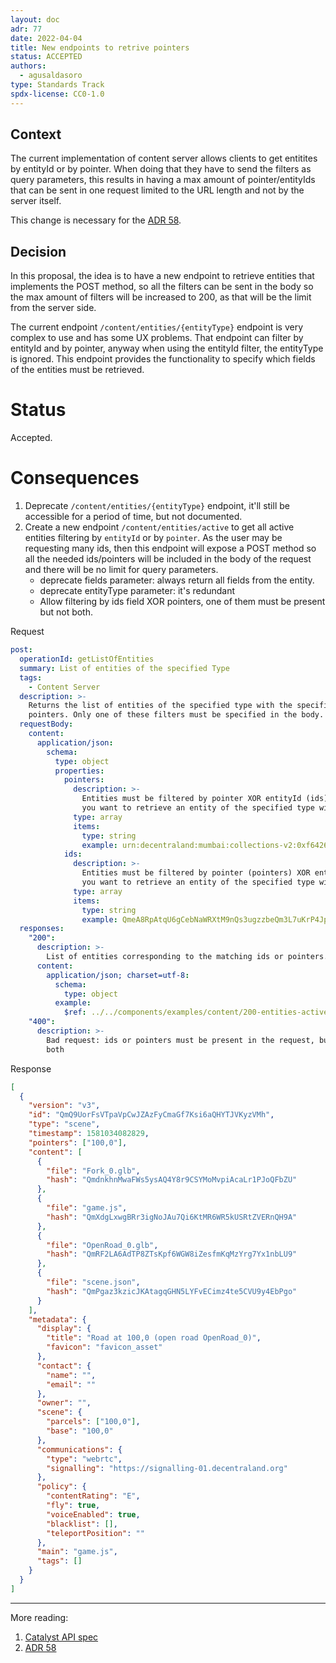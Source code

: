 ```yaml
---
layout: doc
adr: 77
date: 2022-04-04
title: New endpoints to retrive pointers
status: ACCEPTED
authors:
  - agusaldasoro
type: Standards Track
spdx-license: CC0-1.0
---
```


## Context

The current implementation of content server allows clients to get entitites by entityId or by pointer. When doing that they have to send the filters as query parameters, this results in having a max amount of pointer/entityIds that can be sent in one request limited to the URL length and not by the server itself.

This change is necessary for the [ADR 58](/adr/ADR-58).

## Decision

In this proposal, the idea is to have a new endpoint to retrieve entities that implements the POST method, so all the filters can be sent in the body so the max amount of filters will be increased to 200, as that will be the limit from the server side.

The current endpoint `/content/entities/{entityType}` endpoint is very complex to use and has some UX problems. That endpoint can filter by entityId and by pointer, anyway when using the entityId filter, the entityType is ignored. This endpoint provides the functionality to specify which fields of the entities must be retrieved.

# Status

Accepted.

# Consequences

1. Deprecate `/content/entities/{entityType}` endpoint, it'll still be accessible for a period of time, but not documented.
2. Create a new endpoint `/content/entities/active` to get all active entities filtering by `entityId` or by `pointer`. As the user may be requesting many ids, then this endpoint will expose a POST method so all the needed ids/pointers will be included in the body of the request and there will be no limit for query parameters.
   - deprecate fields parameter: always return all fields from the entity.
   - deprecate entityType parameter: it's redundant
   - Allow filtering by ids field XOR pointers, one of them must be present but not both.

Request

```yaml
post:
  operationId: getListOfEntities
  summary: List of entities of the specified Type
  tags:
    - Content Server
  description: >-
    Returns the list of entities of the specified type with the specified id or
    pointers. Only one of these filters must be specified in the body.
  requestBody:
    content:
      application/json:
        schema:
          type: object
          properties:
            pointers:
              description: >-
                Entities must be filtered by pointer XOR entityId (ids). Use this parameter if
                you want to retrieve an entity of the specified type with this pointer.
              type: array
              items:
                type: string
                example: urn:decentraland:mumbai:collections-v2:0xf6426e0c70c17509038aba78137e721d187499d6:0
            ids:
              description: >-
                Entities must be filtered by pointer (pointers) XOR entityId. Use this parameter if
                you want to retrieve an entity of the specified type with this entityId.
              type: array
              items:
                type: string
                example: QmeA8RpAtqU6gCebNaWRXtM9nQs3ugzzbeQm3L7uKrP4Jp
  responses:
    "200":
      description: >-
        List of entities corresponding to the matching ids or pointers.
      content:
        application/json; charset=utf-8:
          schema:
            type: object
          example:
            $ref: ../../components/examples/content/200-entities-active.json
    "400":
      description: >-
        Bad request: ids or pointers must be present in the request, but not
        both
```

Response

```json
[
  {
    "version": "v3",
    "id": "QmQ9UorFsVTpaVpCwJZAzFyCmaGf7Ksi6aQHYTJVKyzVMh",
    "type": "scene",
    "timestamp": 1581034082829,
    "pointers": ["100,0"],
    "content": [
      {
        "file": "Fork_0.glb",
        "hash": "QmdnkhnMwaFWs5ysAQ4Y8r9CSYMoMvpiAcaLr1PJoQFbZU"
      },
      {
        "file": "game.js",
        "hash": "QmXdgLxwgBRr3igNoJAu7Qi6KtMR6WR5kUSRtZVERnQH9A"
      },
      {
        "file": "OpenRoad_0.glb",
        "hash": "QmRF2LA6AdTP8ZTsKpf6WGW8iZesfmKqMzYrg7Yx1nbLU9"
      },
      {
        "file": "scene.json",
        "hash": "QmPgaz3kzicJKAtagqGHN5LYFvECimz4te5CVU9y4EbPgo"
      }
    ],
    "metadata": {
      "display": {
        "title": "Road at 100,0 (open road OpenRoad_0)",
        "favicon": "favicon_asset"
      },
      "contact": {
        "name": "",
        "email": ""
      },
      "owner": "",
      "scene": {
        "parcels": ["100,0"],
        "base": "100,0"
      },
      "communications": {
        "type": "webrtc",
        "signalling": "https://signalling-01.decentraland.org"
      },
      "policy": {
        "contentRating": "E",
        "fly": true,
        "voiceEnabled": true,
        "blacklist": [],
        "teleportPosition": ""
      },
      "main": "game.js",
      "tags": []
    }
  }
]
```

---

More reading:

1. [Catalyst API spec](https://github.com/decentraland/catalyst-api-specs)
2. [ADR 58](/adr/ADR-58)
